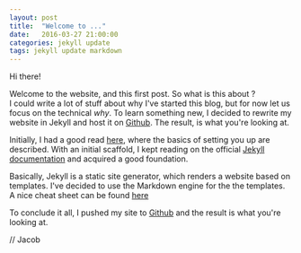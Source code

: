 ```yaml
---
layout: post
title:  "Welcome to ..."
date:   2016-03-27 21:00:00
categories: jekyll update
tags: jekyll update markdown
---
```


Hi there!

Welcome to the website, and this first post.
So what is this about ?  
I could write a lot of stuff about why I've started this blog, but for now let us focus on the technical _why_.
To learn something new, I decided to rewrite my website in Jekyll and host it on [Github][gh]. The result, is what you're looking at.

Initially, I had a good read [here](https://help.github.com/articles/setting-up-your-pages-site-locally-with-jekyll/), where the basics of setting you up are described.
With an initial scaffold, I kept reading on the official [Jekyll documentation](http://jekyllrb.com) and acquired a good foundation.

Basically, Jekyll is a static site generator, which renders a website based on templates. I've decided to use the Markdown engine for the the templates. A nice cheat sheet can be found [here][md-cheat]

To conclude it all, I pushed my site to [Github](gh) and the result is what you're looking at.



// Jacob

[gh]:   https://github.com/
[md-cheat]: https://gist.github.com/jonschlinkert/5854601
